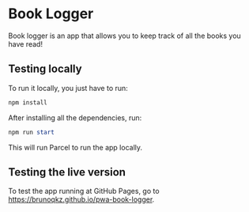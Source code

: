 # Book Logger

Book logger is an app that allows you to keep track of all the books you have read!

## Testing locally

To run it locally, you just have to run:

```powershell
npm install
```

After installing all the dependencies, run:

```powershell
npm run start
```

This will run Parcel to run the app locally.

## Testing the live version

To test the app running at GitHub Pages, go to <https://brunoqkz.github.io/pwa-book-logger>.
